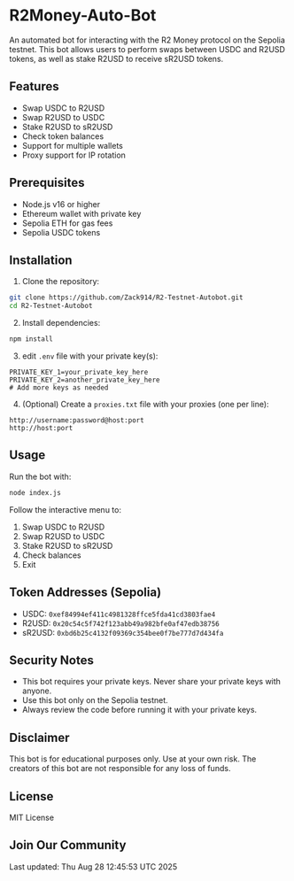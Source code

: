 # R2Money-Auto-Bot

An automated bot for interacting with the R2 Money protocol on the Sepolia testnet. This bot allows users to perform swaps between USDC and R2USD tokens, as well as stake R2USD to receive sR2USD tokens.

## Features

- Swap USDC to R2USD
- Swap R2USD to USDC
- Stake R2USD to sR2USD
- Check token balances
- Support for multiple wallets
- Proxy support for IP rotation

## Prerequisites

- Node.js v16 or higher
- Ethereum wallet with private key
- Sepolia ETH for gas fees
- Sepolia USDC tokens

## Installation

1. Clone the repository:
```bash
git clone https://github.com/Zack914/R2-Testnet-Autobot.git
cd R2-Testnet-Autobot
```

2. Install dependencies:
```bash
npm install
```

3. edit `.env` file with your private key(s):
```
PRIVATE_KEY_1=your_private_key_here
PRIVATE_KEY_2=another_private_key_here
# Add more keys as needed
```

4. (Optional) Create a `proxies.txt` file with your proxies (one per line):
```
http://username:password@host:port
http://host:port
```

## Usage

Run the bot with:

```bash
node index.js
```

Follow the interactive menu to:
1. Swap USDC to R2USD
2. Swap R2USD to USDC
3. Stake R2USD to sR2USD
4. Check balances
5. Exit

## Token Addresses (Sepolia)

- USDC: `0xef84994ef411c4981328ffce5fda41cd3803fae4`
- R2USD: `0x20c54c5f742f123abb49a982bfe0af47edb38756`
- sR2USD: `0xbd6b25c4132f09369c354bee0f7be777d7d434fa`

## Security Notes

- This bot requires your private keys. Never share your private keys with anyone.
- Use this bot only on the Sepolia testnet.
- Always review the code before running it with your private keys.

## Disclaimer

This bot is for educational purposes only. Use at your own risk. The creators of this bot are not responsible for any loss of funds.

## License

MIT License

## Join Our Community

Last updated: Thu Aug 28 12:45:53 UTC 2025